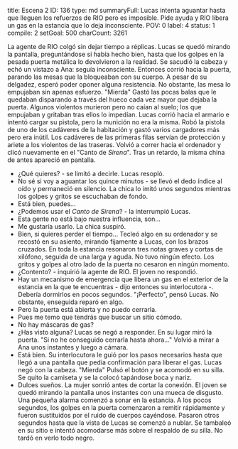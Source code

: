 title:          Escena 2
ID:             136
type:           md
summaryFull:    Lucas intenta aguantar hasta que lleguen los refuerzos de RIO pero es imposible. Pide ayuda y RIO libera un gas en la estancia que lo deja inconsciente. 
POV:            0
label:          4
status:         1
compile:        2
setGoal:        500
charCount:      3261


La agente de RIO colgó sin dejar tiempo a réplicas.
Lucas se quedó mirando la pantalla, preguntándose si había hecho bien, hasta que los golpes en la pesada puerta metálica lo devolvieron a la realidad.
Se sacudió la cabeza y echó un vistazo a Ana: seguía inconsciente. Entonces corrió hacia la puerta, parando las mesas que la bloqueaban con su cuerpo.
A pesar de su delgadez, esperó poder oponer alguna resistencia. No obstante, las mesa lo empujaban sin apenas esfuerzo.
"Mierda"
Gastó las pocas balas que le quedaban disparando a través del hueco cada vez mayor que dejaba la puerta. Algunos violentos  murieron pero no caían al suelo; los que empujaban y gritaban tras ellos  lo impedían.
Lucas corrió hacia el armario e intentó cargar su pistola, pero la munición no era la misma. Robó la pistola de uno de los cadáveres de la habitación y gastó varios cargadores más pero era inútil. Los cadáveres de las primeras filas servían de protección y ariete a los violentos de las traseras.
Volvió a correr hacia el ordenador y clicó nuevamente en el "Canto de *Sirena*". Tras un retardo, la misma china de antes apareció en pantalla.
- ¿Qué quieres? - se limitó a decirle.
Lucas resopló.
- No sé si voy a aguantar los quince minutos - se llevó el dedo índice al oído y permaneció en silencio. La chica lo imitó unos segundos mientras los golpes y gritos se escuchaban de fondo.
- Está bien, puedes...
- ¿Podemos usar el *Canto de Sirena*? - la interrumpió Lucas.
- Esta gente no está bajo nuestra influencia, son...
- Me gustaría usarlo.
La chica suspiró.
- Bien, si quieres perder el tiempo...
Tecleó algo en su ordenador y se recostó en su asiento, mirando fijamente a Lucas, con los brazos cruzados.
En toda la estancia resonaron tres notas graves y cortas de xilófono, seguida de una larga y aguda.
No tuvo ningún efecto. Los gritos y golpes al otro lado de la puerta no cesaron en ningún momento.
- ¿Contento? - inquirió la agente de RIO.
El joven no respondió.
- Hay un mecanismo de emergencia que libera un gas en el exterior de la estancia en la que te encuentras - dijo entonces su interlocutora -. Debería dormirlos en pocos segundos.
"¡Perfecto", pensó Lucas. No obstante, enseguida reparó en algo.
- Pero la puerta está abierta y no puedo cerrarla.
- Pues me temo que tendrás que buscar un sitio cómodo.
- No hay máscaras de gas?
- ¿Has visto alguna?
Lucas se negó a responder. En su lugar miró la puerta.
"Si no he conseguido cerrarla hasta ahora..."
Volvió a mirar a Ana unos instantes y luego a cámara.
- Está bien.
Su interlocutora le guió por los pasos necesarios hasta que llegó a una pantalla que pedía confirmación para liberar el gas.
Lucas negó con la cabeza.
"Mierda"
Pulsó el botón y se acomodó en su silla. Se quito la camiseta y se la colocó tapándose boca y nariz.
- Dulces sueños.
La mujer sonrió antes de cortar la conexión.
El joven se quedó mirando la pantalla unos instantes con una mueca de disgusto.
Una pequeña alarma comenzó a sonar en la estancia. A los pocos segundos, los golpes en la puerta comenzaron a remitir rápidamente y fueron sustituidos por el ruido de cuerpos cayéndose.
Pasaron otros segundos hasta que la vista de Lucas se comenzó a nublar. Se tambaleó en su sitio e intentó acomodarse más sobre el respaldo de su silla.
No tardó en verlo todo negro.